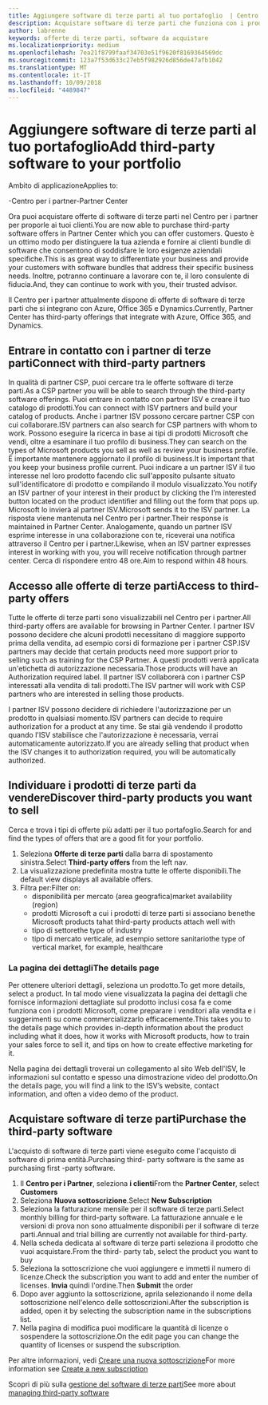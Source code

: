 ```yaml
---
title: Aggiungere software di terze parti al tuo portafoglio  | Centro per i partner
description: Acquistare software di terze parti che funziona con i prodotti Microsoft
author: labrenne
keywords: offerte di terze parti, software da acquistare
ms.localizationpriority: medium
ms.openlocfilehash: 7ea21f8799faaf34703e51f9620f8169364569dc
ms.sourcegitcommit: 123a7f53d633c27eb5f982926d856de47afb1042
ms.translationtype: MT
ms.contentlocale: it-IT
ms.lasthandoff: 10/09/2018
ms.locfileid: "4489847"
---
```

# <a name="add-third-party-software-to-your-portfolio"></a><span data-ttu-id="e5707-104">Aggiungere software di terze parti al tuo portafoglio</span><span class="sxs-lookup"><span data-stu-id="e5707-104">Add third-party software to your portfolio</span></span>

<span data-ttu-id="e5707-105">Ambito di applicazione</span><span class="sxs-lookup"><span data-stu-id="e5707-105">Applies to:</span></span>

<span data-ttu-id="e5707-106">-Centro per i partner</span><span class="sxs-lookup"><span data-stu-id="e5707-106">-Partner Center</span></span>

<span data-ttu-id="e5707-107">Ora puoi acquistare offerte di software di terze parti nel Centro per i partner per proporle ai tuoi clienti.</span><span class="sxs-lookup"><span data-stu-id="e5707-107">You are now able to purchase third-party software offers in Partner Center which you can offer customers.</span></span> <span data-ttu-id="e5707-108">Questo è un ottimo modo per distinguere la tua azienda e fornire ai clienti bundle di software che consentono di soddisfare le loro esigenze aziendali specifiche.</span><span class="sxs-lookup"><span data-stu-id="e5707-108">This is as great way to differentiate your business and provide your customers with software bundles that address their specific business needs.</span></span> <span data-ttu-id="e5707-109">Inoltre, potranno continuare a lavorare con te, il loro consulente di fiducia.</span><span class="sxs-lookup"><span data-stu-id="e5707-109">And, they can continue to work with you, their trusted advisor.</span></span>

<span data-ttu-id="e5707-110">Il Centro per i partner attualmente dispone di offerte di software di terze parti che si integrano con Azure, Office 365 e Dynamics.</span><span class="sxs-lookup"><span data-stu-id="e5707-110">Currently, Partner Center has third-party offerings that integrate with Azure, Office 365, and Dynamics.</span></span> 

## <a name="connect-with-third-party-partners"></a><span data-ttu-id="e5707-111">Entrare in contatto con i partner di terze parti</span><span class="sxs-lookup"><span data-stu-id="e5707-111">Connect with third-party partners</span></span>
 
<span data-ttu-id="e5707-112">In qualità di partner CSP, puoi cercare tra le offerte software di terze parti.</span><span class="sxs-lookup"><span data-stu-id="e5707-112">As a CSP partner you will be able to search through the third-party software offerings.</span></span> <span data-ttu-id="e5707-113">Puoi entrare in contatto con partner ISV e creare il tuo catalogo di prodotti.</span><span class="sxs-lookup"><span data-stu-id="e5707-113">You can connect with ISV partners and build your catalog of products.</span></span> <span data-ttu-id="e5707-114">Anche i partner ISV possono cercare partner CSP con cui collaborare.</span><span class="sxs-lookup"><span data-stu-id="e5707-114">ISV partners can also search for CSP partners with whom to work.</span></span> <span data-ttu-id="e5707-115">Possono eseguire la ricerca in base ai tipi di prodotti Microsoft che vendi, oltre a esaminare il tuo profilo di business.</span><span class="sxs-lookup"><span data-stu-id="e5707-115">They can search on the types of Microsoft products you sell as well as review your business profile.</span></span> <span data-ttu-id="e5707-116">È importante mantenere aggiornato il profilo di business.</span><span class="sxs-lookup"><span data-stu-id="e5707-116">It is important that you keep your business profile current.</span></span> <span data-ttu-id="e5707-117">Puoi indicare a un partner ISV il tuo interesse nel loro prodotto facendo clic sull'apposito pulsante situato sull'identificatore di prodotto e compilando il modulo visualizzato.</span><span class="sxs-lookup"><span data-stu-id="e5707-117">You notify an ISV partner of your interest in their product by clicking the I’m interested button located on the product identifier and filling out the form that pops up.</span></span> <span data-ttu-id="e5707-118">Microsoft lo invierà al partner ISV.</span><span class="sxs-lookup"><span data-stu-id="e5707-118">Microsoft sends it to the ISV partner.</span></span> <span data-ttu-id="e5707-119">La risposta viene mantenuta nel Centro per i partner.</span><span class="sxs-lookup"><span data-stu-id="e5707-119">Their response is maintained in Partner Center.</span></span> <span data-ttu-id="e5707-120">Analogamente, quando un partner ISV esprime interesse in una collaborazione con te, riceverai una notifica attraverso il Centro per i partner.</span><span class="sxs-lookup"><span data-stu-id="e5707-120">Likewise, when an ISV partner expresses interest in working with you, you will receive notification through partner center.</span></span> <span data-ttu-id="e5707-121">Cerca di rispondere entro 48 ore.</span><span class="sxs-lookup"><span data-stu-id="e5707-121">Aim to respond within 48 hours.</span></span>

## <a name="access-to-third-party-offers"></a><span data-ttu-id="e5707-122">Accesso alle offerte di terze parti</span><span class="sxs-lookup"><span data-stu-id="e5707-122">Access to third-party offers</span></span>

<span data-ttu-id="e5707-123">Tutte le offerte di terze parti sono visualizzabili nel Centro per i partner.</span><span class="sxs-lookup"><span data-stu-id="e5707-123">All third-party offers are available for browsing in Partner Center.</span></span> <span data-ttu-id="e5707-124">I partner ISV possono decidere che alcuni prodotti necessitano di maggiore supporto prima della vendita, ad esempio corsi di formazione per i partner CSP.</span><span class="sxs-lookup"><span data-stu-id="e5707-124">ISV partners may decide that certain products need more support prior to selling such as training for the CSP Partner.</span></span> <span data-ttu-id="e5707-125">A questi prodotti verrà applicata un'etichetta di autorizzazione necessaria.</span><span class="sxs-lookup"><span data-stu-id="e5707-125">Those products will have an Authorization required label.</span></span> <span data-ttu-id="e5707-126">Il partner ISV collaborerà con i partner CSP interessati alla vendita di tali prodotti.</span><span class="sxs-lookup"><span data-stu-id="e5707-126">The ISV partner will work with CSP partners who are interested in selling those products.</span></span> 

<span data-ttu-id="e5707-127">I partner ISV possono decidere di richiedere l'autorizzazione per un prodotto in qualsiasi momento.</span><span class="sxs-lookup"><span data-stu-id="e5707-127">ISV partners can decide to require authorization for a product at any time.</span></span> <span data-ttu-id="e5707-128">Se stai già vendendo il prodotto quando l'ISV stabilisce che l'autorizzazione è necessaria, verrai automaticamente autorizzato.</span><span class="sxs-lookup"><span data-stu-id="e5707-128">If you are already selling that product when the ISV changes it to authorization required, you will be automatically authorized.</span></span>

## <a name="discover-third-party-products-you-want-to-sell"></a><span data-ttu-id="e5707-129">Individuare i prodotti di terze parti da vendere</span><span class="sxs-lookup"><span data-stu-id="e5707-129">Discover third-party products you want to sell</span></span>

<span data-ttu-id="e5707-130">Cerca e trova i tipi di offerte più adatti per il tuo portafoglio.</span><span class="sxs-lookup"><span data-stu-id="e5707-130">Search for and find the types of offers that are a good fit for your portfolio.</span></span> 

1. <span data-ttu-id="e5707-131">Seleziona **Offerte di terze parti** dalla barra di spostamento sinistra.</span><span class="sxs-lookup"><span data-stu-id="e5707-131">Select **Third-party offers** from the left nav.</span></span>
2. <span data-ttu-id="e5707-132">La visualizzazione predefinita mostra tutte le offerte disponibili.</span><span class="sxs-lookup"><span data-stu-id="e5707-132">The default view displays all available offers.</span></span>
3. <span data-ttu-id="e5707-133">Filtra per:</span><span class="sxs-lookup"><span data-stu-id="e5707-133">Filter on:</span></span>
    - <span data-ttu-id="e5707-134">disponibilità per mercato (area geografica)</span><span class="sxs-lookup"><span data-stu-id="e5707-134">market availability (region)</span></span>
    - <span data-ttu-id="e5707-135">prodotti Microsoft a cui i prodotti di terze parti si associano bene</span><span class="sxs-lookup"><span data-stu-id="e5707-135">the Microsoft products tahat third-party products attach well with</span></span>
    - <span data-ttu-id="e5707-136">tipo di settore</span><span class="sxs-lookup"><span data-stu-id="e5707-136">the type of industry</span></span>
    - <span data-ttu-id="e5707-137">tipo di mercato verticale, ad esempio settore sanitario</span><span class="sxs-lookup"><span data-stu-id="e5707-137">the type of vertical market, for example, healthcare</span></span>

### <a name="the-details-page"></a><span data-ttu-id="e5707-138">La pagina dei dettagli</span><span class="sxs-lookup"><span data-stu-id="e5707-138">The details page</span></span>

<span data-ttu-id="e5707-139">Per ottenere ulteriori dettagli, seleziona un prodotto.</span><span class="sxs-lookup"><span data-stu-id="e5707-139">To get more details, select a product.</span></span> <span data-ttu-id="e5707-140">In tal modo viene visualizzata la pagina dei dettagli che fornisce informazioni dettagliate sul prodotto inclusi cosa fa e come funziona con i prodotti Microsoft, come preparare i venditori alla vendita e i suggerimenti su come commercializzarlo efficacemente.</span><span class="sxs-lookup"><span data-stu-id="e5707-140">This takes you to the details page which provides in-depth information about the product including what it does, how it works with Microsoft products, how to train your sales force to sell it, and tips on how to create effective marketing for it.</span></span>

<span data-ttu-id="e5707-141">Nella pagina dei dettagli troverai un collegamento al sito Web dell'ISV, le informazioni sul contatto e spesso una dimostrazione video del prodotto.</span><span class="sxs-lookup"><span data-stu-id="e5707-141">On the details page, you will find a link to the ISV’s website, contact information, and often a video demo of the product.</span></span> 

## <a name="purchase-the-third-party-software"></a><span data-ttu-id="e5707-142">Acquistare software di terze parti</span><span class="sxs-lookup"><span data-stu-id="e5707-142">Purchase the third-party software</span></span>

<span data-ttu-id="e5707-143">L'acquisto di software di terze parti viene eseguito come l'acquisto di software di prima entità.</span><span class="sxs-lookup"><span data-stu-id="e5707-143">Purchasing third- party software is the same as purchasing first -party software.</span></span> 

1. <span data-ttu-id="e5707-144">Il **Centro per i Partner**, seleziona **i clienti**</span><span class="sxs-lookup"><span data-stu-id="e5707-144">From the **Partner Center**, select **Customers**</span></span>
2. <span data-ttu-id="e5707-145">Seleziona **Nuova sottoscrizione**.</span><span class="sxs-lookup"><span data-stu-id="e5707-145">Select **New Subscription**</span></span>
3. <span data-ttu-id="e5707-146">Seleziona la fatturazione mensile per il software di terze parti.</span><span class="sxs-lookup"><span data-stu-id="e5707-146">Select monthly billing for third-party software.</span></span> <span data-ttu-id="e5707-147">La fatturazione annuale e le versioni di prova non sono attualmente disponibili per il software di terze parti.</span><span class="sxs-lookup"><span data-stu-id="e5707-147">Annual and trial billing are currently not available for third-party.</span></span>
4. <span data-ttu-id="e5707-148">Nella scheda dedicata al software di terze parti seleziona il prodotto che vuoi acquistare.</span><span class="sxs-lookup"><span data-stu-id="e5707-148">From the third- party tab, select the product you want to buy</span></span>
5. <span data-ttu-id="e5707-149">Seleziona la sottoscrizione che vuoi aggiungere e immetti il numero di licenze.</span><span class="sxs-lookup"><span data-stu-id="e5707-149">Check the subscription you want to add and enter the number of licenses.</span></span> <span data-ttu-id="e5707-150">**Invia** quindi l'ordine.</span><span class="sxs-lookup"><span data-stu-id="e5707-150">Then **Submit** the order</span></span>
6. <span data-ttu-id="e5707-151">Dopo aver aggiunto la sottoscrizione, aprila selezionando il nome della sottoscrizione nell'elenco delle sottoscrizioni.</span><span class="sxs-lookup"><span data-stu-id="e5707-151">After the subscription is added, open it by selecting the subscription name in the subscriptions list.</span></span>
7. <span data-ttu-id="e5707-152">Nella pagina di modifica puoi modificare la quantità di licenze o sospendere la sottoscrizione.</span><span class="sxs-lookup"><span data-stu-id="e5707-152">On the edit page you can change the quantity of licenses or suspend the subscription.</span></span>

<span data-ttu-id="e5707-153">Per altre informazioni, vedi [Creare una nuova sottoscrizione](create-a-new-subscription.md)</span><span class="sxs-lookup"><span data-stu-id="e5707-153">For more information see [Create a new subscription](create-a-new-subscription.md)</span></span>

<span data-ttu-id="e5707-154">Scopri di più sulla [gestione del software di terze parti](third-party-help.md)</span><span class="sxs-lookup"><span data-stu-id="e5707-154">See more about [managing third-party software](third-party-help.md)</span></span>  
